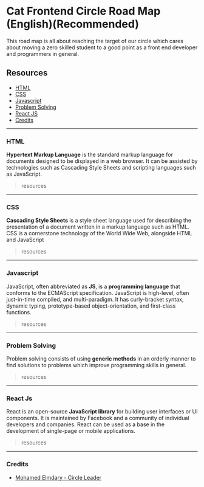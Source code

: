 # Cat Frontend Circle Road Map (English)(Recommended)

This road map is all about reaching the target of our circle which cares about moving a zero skilled student to a good point as a front end developer and programmers in general.

## Resources

-   [HTML](https://github.com/MohamedElmdary/cat-frontend-circle-road-map#html)
-   [CSS](https://github.com/MohamedElmdary/cat-frontend-circle-road-map#css)
-   [Javascript](https://github.com/MohamedElmdary/cat-frontend-circle-road-map#javascript)
-   [Problem Solving](https://github.com/MohamedElmdary/cat-frontend-circle-road-map#problem-solving)
-   [React JS](https://github.com/MohamedElmdary/cat-frontend-circle-road-map#react-js)
-   [Credits](https://github.com/MohamedElmdary/cat-frontend-circle-road-map#credits)

---

### HTML

**Hypertext Markup Language** is the standard markup language for documents designed to be displayed in a web browser. It can be assisted by technologies such as Cascading Style Sheets and scripting languages such as JavaScript.

> resources

---

### CSS

**Cascading Style Sheets** is a style sheet language used for describing the presentation of a document written in a markup language such as HTML. CSS is a cornerstone technology of the World Wide Web, alongside HTML and JavaScript

> resources

---

### Javascript

JavaScript, often abbreviated as **JS**, is a **programming language** that conforms to the ECMAScript specification. JavaScript is high-level, often just-in-time compiled, and multi-paradigm. It has curly-bracket syntax, dynamic typing, prototype-based object-orientation, and first-class functions.

> resources

---

### Problem Solving

Problem solving consists of using **generic methods** in an orderly manner to find solutions to problems which improve programming skills in general.

> resources

---

### React Js

React is an open-source **JavaScript library** for building user interfaces or UI components. It is maintained by Facebook and a community of individual developers and companies. React can be used as a base in the development of single-page or mobile applications.

> resources

---

### Credits

-   [Mohamed Elmdary - Circle Leader](https://github.com/MohamedElmdary)
